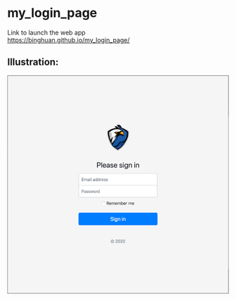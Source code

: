 # my_login_page
Link to launch the web app   
<https://binghuan.github.io/my_login_page/>

## Illustration: 
![](demo.png)